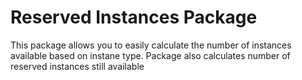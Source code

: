 # Reserved Instances Package

This package allows you to easily calculate the number of instances available based on instane type.
Package also calculates number of reserved instances still available

